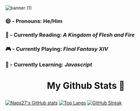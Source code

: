 
![banner (1)](https://github.com/Naps27/Naps27/assets/38218110/1c6f1256-64ca-4312-8df3-e82b8172f6f3)


### 😄 - Pronouns: He/Him
### 📖 - Currently Reading: *A Kingdom of Flesh and Fire*
### 🎮 - Currently Playing: *Final Fantasy XIV*
### 🌱 - Currently Learning: *Javascript*

# <p align="center">My Github Stats :robot: </p>
[![Naps27's GitHub stats](https://github-readme-stats.vercel.app/api?username=Naps27&theme=holi&show_icons=true&card_width=500px)](https://github.com/Naps27/github-readme-stats)
[![Top Langs](https://github-readme-stats.vercel.app/api/top-langs/?username=Naps27&theme=holi)](https://github.com/Naps27/github-readme-stats)
[![GitHub Streak](http://github-readme-streak-stats.herokuapp.com?user=Naps27&theme=holi-theme&hide_border=true&card_width=904)](https://git.io/streak-stats)



